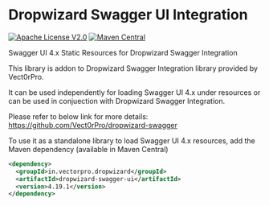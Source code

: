 # Dropwizard Swagger UI Integration

[![Apache License V2.0](http://img.shields.io/badge/license-Apache%20V2-50ca22.svg)](//github.com/Vect0rPro/dropwizard-swagger-ui/blob/master/LICENSE)
[![Maven Central](https://maven-badges.herokuapp.com/maven-central/in.vectorpro.dropwizard/dropwizard-swagger-ui/badge.svg)](https://maven-badges.herokuapp.com/maven-central/in.vectorpro.dropwizard/dropwizard-swagger-ui)

Swagger UI 4.x Static Resources for Dropwizard Swagger Integration

This library is addon to Dropwizard Swagger Integration library provided by Vect0rPro. 

It can be used independently for loading Swagger UI 4.x under resources or can be used in conjuection with Dropwizard Swagger Integration.

Please refer to below link for more details:<br/>
https://github.com/Vect0rPro/dropwizard-swagger

To use it as a standalone library to load Swagger UI 4.x resources, add the Maven dependency (available in Maven Central)

```xml
<dependency>
  <groupId>in.vectorpro.dropwizard</groupId>
  <artifactId>dropwizard-swagger-ui</artifactId>
  <version>4.19.1</version>
</dependency>
```
